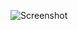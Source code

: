 ![Screenshot](https://raw.githubusercontent.com/Cryakl/Ultimate-RAT-Collection/refs/heads/main/Lithium/Lithium1.01/Screenshot.png)
